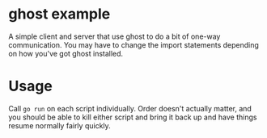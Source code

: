 # ghost example

A simple client and server that use ghost to do a bit of one-way communication.
You may have to change the import statements depending on how you've got ghost
installed.

# Usage

Call `go run` on each script individually. Order doesn't actually matter, and
you should be able to kill either script and bring it back up and have things
resume normally fairly quickly.
